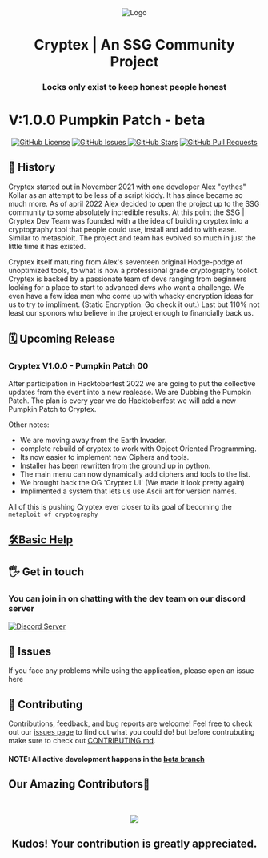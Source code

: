 <div align="center">
  <img src="https://i.imgur.com/AeE9koP.png" alt="Logo">
  <h1> Cryptex | An SSG Community Project </h1>
  <h3>Locks only exist to keep honest people honest</h3>
</div>

# V:1.0.0 Pumpkin Patch - beta

<p align="center">
    <a href="https://github.com/SSGorg/Cryptex/blob/main/LICENCE"><img src="https://img.shields.io/badge/license-AGPL%20%203.0-0d1117?style=flat-square" alt="GitHub License"></a>
    <a href="https://github.com/SSGorg/Cryptex/issues"><img src="https://img.shields.io/github/issues/SSGorg/Cryptex?color=0d1117&style=flat-square" alt="GitHub Issues"> 
    <a href="https://github.com/SSGorg/Cryptex/stargazers"><img src="https://img.shields.io/github/stars/SSGorg/Cryptex?style=flat-square&color=0d1117" alt="GitHub Stars"></a>
    <a href="https://github.com/SSGorg/Cryptex/pulls"><img src="https://img.shields.io/github/issues-pr/SSGorg/Cryptex?color=0d1117&style=flat-square" alt="GitHub Pull Requests"></a>
</p>

## 📖 History
Cryptex started out in November 2021 with one developer Alex "cythes" Kollar as an attempt to be less of a script kiddy.
It has since became so much more. As of april 2022 Alex decided to open the project up to the SSG community to some absolutely incredible results. At this point the SSG | Cryptex Dev Team was founded with a the idea of building cryptex into a cryptography tool that people could use, install and add to with ease. Similar to metasploit. The project and team has evolved so much in just the little time it has existed.  
  
Cryptex itself maturing from Alex's seventeen original Hodge-podge of unoptimized tools, to what is now a professional grade cryptography toolkit. Cryptex is backed by a passionate team of devs ranging from beginners looking for a place to start to advanced devs who want a challenge. We even have a few idea men who come up with whacky encryption ideas for us to try to impliment. (Static Encryption. Go check it out.) Last but 110% not least our sponors who believe in the project enough to financially back us. 
  
## 🗓️ Upcoming Release
### Cryptex V1.0.0 - Pumpkin Patch 00  
After participation in Hacktoberfest 2022 we are going to put the collective updates from the event into a new realease. We are Dubbing the Pumpkin Patch. The plan is every year we do Hacktoberfest we will add a new Pumpkin Patch to Cryptex.  
  
Other notes: 
- We are moving away from the Earth Invader. 
- complete rebuild of cryptex to work with Object Oriented Programming. 
- Its now easier to implement new Ciphers and tools.   
- Installer has been rewritten from the ground up in python.
- The main menu can now dynamically add ciphers and tools to the list.
- We brought back the OG 'Cryptex UI' (We made it look pretty again)
- Implimented a system that lets us use Ascii art for version names.

All of this is pushing Cryptex ever closer to its goal of becoming the `metaploit of cryptography`  
      
## [🛠️Basic Help](https://github.com/SSGorg/Cryptex/wiki/Cryptex-Syntax)

## 🖐️ Get in touch
### You can join in on chatting with the dev team on our discord server
  <a href="https://discord.gg/899KQFeAXr"><img src="https://discordapp.com/api/guilds/879757204620726362/widget.png?style=banner3" alt="Discord Server"></a>
  
## 🔧 Issues
If you face any problems while using the application, please open an issue here
 
## 🤝 Contributing
Contributions, feedback, and bug reports are welcome! Feel free to check out our [issues page](https://github.com/SSGorg/Cryptex/issues) to find out what you could do! but before contrubuting make sure to check out [CONTRIBUTING.md](./CONTRIBUTING.md).
#### **NOTE:** All active development happens in the [beta branch](https://github.com/SSGorg/Cryptex/tree/beta)

## Our Amazing Contributors🌟

<br>
<a href="https://github.com/SSGorg/Cryptex/graphs/contributors">
<p align="center">
  <img src="https://contrib.rocks/image?repo=SSGorg/Cryptex" />
  </p>
</a>

<div align="center">
  <h2 align="center">Kudos! Your contribution is greatly appreciated.<h2>
</div>
